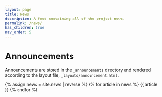 ```yaml
---
layout: page
title: News
description: A feed containing all of the project news.
permalink: /news/
has_children: true
nav_order: 5
---
```



# Announcements

Announcements are stored in the `_announcements` directory and rendered according to the layout file, `_layouts/announcement.html`.

{% assign news = site.news | reverse %}
{% for article in news %}
{{ article }}
{% endfor %}
